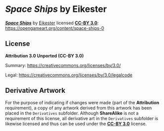 # *Space Ships* by Eikester

[***Space Ships***](https://opengameart.org/content/space-ships-0) by [Eikester](https://opengameart.org/users/eikester) licensed [**CC-BY 3.0**](https://creativecommons.org/licenses/by/3.0/): https://opengameart.org/content/space-ships-0

## License
**Attribution 3.0 Unported (CC-BY 3.0)**

Summary: https://creativecommons.org/licenses/by/3.0/

Legal: https://creativecommons.org/licenses/by/3.0/legalcode

## Derivative Artwork

For the purpose of indicating if changes were made (part of the **Attribution** requirement), a copy of any artwork derived from this artwork has been placed in the `Derivatives` subfolder. Although **ShareAlike** is not a requirement of this license, all derivative art in the `Derivatives` subfolder is likewise licensed and thus can be used under the [**CC-BY 3.0**](https://creativecommons.org/licenses/by/3.0/) license.
